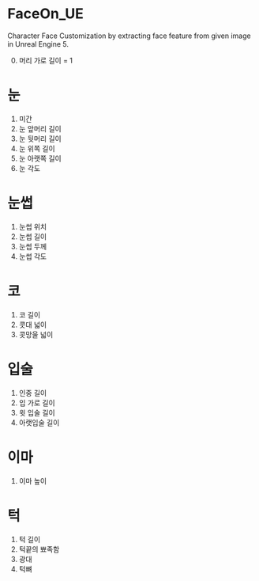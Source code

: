 # FaceOn_UE
Character Face Customization by extracting face feature from given image in Unreal Engine 5.

0. 머리 가로 길이 = 1

# 눈
1. 미간
2. 눈 앞머리 길이
3. 눈 뒷머리 길이
4. 눈 위쪽 길이
5. 눈 아랫쪽 길이
6. 눈 각도

# 눈썹
1. 눈썹 위치
2. 눈썹 길이
4. 눈썹 두께
5. 눈썹 각도

# 코
1. 코 길이
2. 콧대 넓이
3. 콧망울 넓이

# 입술
1. 인중 길이
2. 입 가로 길이
3. 윗 입술 길이
4. 아랫입술 길이

# 이마
1. 이마 높이

# 턱
1. 턱 길이
2. 턱끝의 뾰족함
3. 광대 
4. 턱뼈
